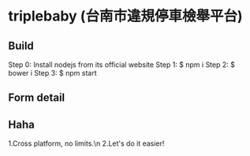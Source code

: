 # triplebaby (台南市違規停車檢舉平台)

## Build

Step 0: Install nodejs from its official website
Step 1: $ npm i
Step 2: $ bower i
Step 3: $ npm start

## Form detail

## Haha

1.Cross platform, no limits.\n
2.Let's do it easier!
